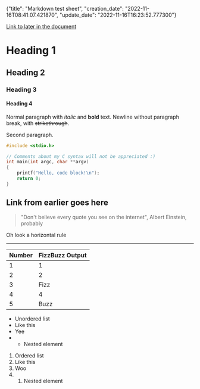 {"title": "Markdown test sheet", "creation_date": "2022-11-16T08:41:07.421870", "update_date": "2022-11-16T16:23:52.777300"}

[Link to later in the document](#link-here)


# Heading 1

## Heading 2

### Heading 3

#### Heading 4

Normal paragraph with *italic* and **bold** text.
Newline without paragraph break, with ~~strikethrough~~.

Second paragraph.

```c
#include <stdio.h>

// Comments about my C syntax will not be appreciated :)
int main(int argc, char **argv)
{
    printf("Hello, code block!\n");
    return 0;
}
```

<h2 id="link-here">Link from earlier goes here</h3>

> "Don't believe every quote you see on the internet", Albert Einstein, probably

Oh look a horizontal rule

---


| Number | FizzBuzz Output |
|--------|-----------------|
| 1      | 1               |
| 2      | 2               |
| 3      | Fizz            |
| 4      | 4               |
| 5      | Buzz            |

- Unordered list
- Like this
- Yee
- - Nested element

1. Ordered list
2. Like this
3. Woo
4. 1. Nested element
